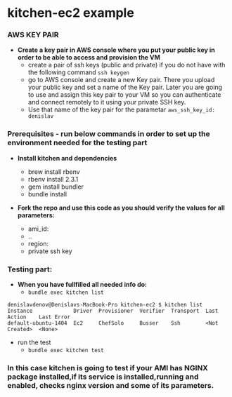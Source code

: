 # kitchen-ec2 example 

### AWS KEY PAIR
- **Create a key pair in AWS console where you put your public key in order to be able to access and provision the VM**
  - create a pair of ssh keys (public and private) if you do not have with the following command `ssh keygen`
  - go to AWS console and create a new Key pair. There you upload your public key and set a name of the Key pair.
    Later you are going to use and assign this key pair to your VM so you can authenticate and connect remotely to it using
    your private SSH key. 
  - Use that name of the key pair for the parametar `aws_ssh_key_id: denislav`
  
  
### Prerequisites - run below commands in order to set up the environment needed for the testing part
- **Install kitchen and dependencies**
  -  brew install rbenv
  -  rbenv install 2.3.1
  -  gem install bundler
  -  bundle install
  
  
- **Fork the repo and use this code as you should verify the values for all parameters:**
  - ami_id:
  - ..
  - region:
  - private ssh key
  
### Testing part:

- **When you have fullfilled all needed info do:**
  -  `bundle exec kitchen list`

```
denislavdenov@Denislavs-MacBook-Pro kitchen-ec2 $ kitchen list
Instance             Driver  Provisioner  Verifier  Transport  Last Action    Last Error
default-ubuntu-1404  Ec2     ChefSolo     Busser    Ssh        <Not Created>  <None>
```

- run the test
  - `bundle exec kitchen test`

### In this case kitchen is going to test if your AMI has NGINX package installed,if its service is installed,running and enabled, checks nginx version and some of its parameters.
